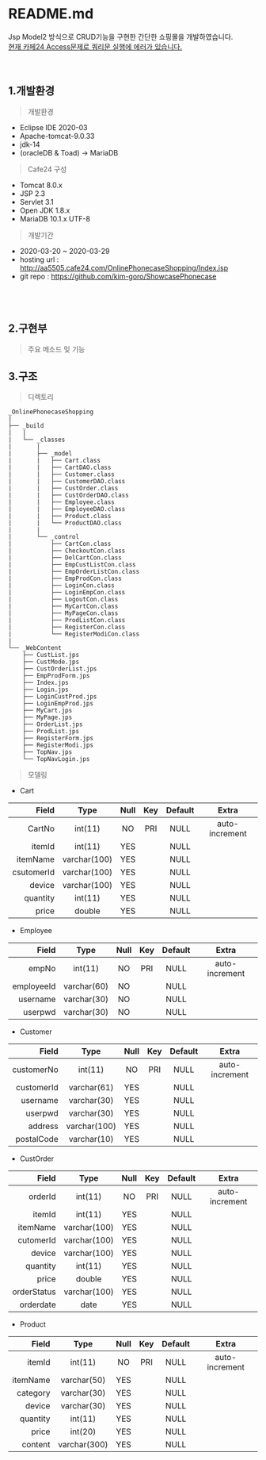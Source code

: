 # README.md
Jsp Model2 방식으로 CRUD기능을 구현한 간단한 쇼핑몰을 개발하였습니다.  
<U>현재 카페24 Access문제로 쿼리문 실행에 에러가 있습니다.</U>
<br><br><br>


## 1.개발환경
> 개발환경
* Eclipse IDE 2020-03
* Apache-tomcat-9.0.33
* jdk-14
* (oracleDB & Toad) -> MariaDB

> Cafe24 구성
* Tomcat 8.0.x
* JSP 2.3
* Servlet 3.1
* Open JDK 1.8.x
* MariaDB 10.1.x UTF-8

> 개발기간
* 2020-03-20 ~ 2020-03-29
* hosting url : http://aa5505.cafe24.com/OnlinePhonecaseShopping/Index.jsp
* git repo : https://github.com/kim-goro/ShowcasePhonecase    
<br><br><br>

## 2.구현부
> 주요 메소드 및 기능

## 3.구조
> 디렉토리
```
_OnlinePhonecaseShopping
|
├── _build
|   | 
|   └── _classes
|       | 
|       ├── _model
|       |   ├── Cart.class
|       |   ├── CartDAO.class
|       |   ├── Customer.class
|       |   ├── CustomerDAO.class
|       |   ├── CustOrder.class
|       |   ├── CustOrderDAO.class
|       |   ├── Employee.class
|       |   ├── EmployeeDAO.class 
|       |   ├── Product.class
|       |   └── ProductDAO.class
|       |
|       └── _control
|           ├── CartCon.class 
|           ├── CheckoutCon.class 
|           ├── DelCartCon.class
|           ├── EmpCustListCon.class
|           ├── EmpOrderListCon.class
|           ├── EmpProdCon.class 
|           ├── LoginCon.class
|           ├── LoginEmpCon.class 
|           ├── LogoutCon.class
|           ├── MyCartCon.class
|           ├── MyPageCon.class
|           ├── ProdListCon.class
|           ├── RegisterCon.class
|           └── RegisterModiCon.class
|
└── _WebContent
    ├── CustList.jps
    ├── CustMode.jps
    ├── CustOrderList.jps 
    ├── EmpProdForm.jps 
    ├── Index.jps
    ├── Login.jps
    ├── LoginCustProd.jps
    ├── LoginEmpProd.jps
    ├── MyCart.jps 
    ├── MyPage.jps 
    ├── OrderList.jps 
    ├── ProdList.jps 
    ├── RegisterForm.jps
    ├── RegisterModi.jps
    ├── TopNav.jps 
    └── TopNavLogin.jps
```

> 모델링
* Cart

| Field | Type | Null | Key | Default | Extra |
| ----: | :--: | :--: | :-: | :-----: | :---: |
| CartNo | int(11) | NO | PRI | NULL | auto-increment |
| itemId | int(11) | YES |    | NULL |    |
| itemName | varchar(100) | YES |    | NULL |    |
| csutomerId | varchar(100) | YES |    | NULL |    |
| device | varchar(100) | YES |    | NULL |    |
| quantity | int(11) | YES |    | NULL |    |
| price | double | YES |    | NULL |    |

* Employee

| Field | Type | Null | Key | Default | Extra |
| ----: | :--: | :--: | :-: | :-----: | :---: |
| empNo | int(11) | NO | PRI | NULL | auto-increment |
| employeeId | varchar(60) | NO |    | NULL |    |
| username | varchar(30) | NO |    | NULL |    |
| userpwd | varchar(30) | NO |    | NULL |    |

* Customer

| Field | Type | Null | Key | Default | Extra |
| ----: | :--: | :--: | :-: | :-----: | :---: |
| customerNo | int(11) | NO | PRI | NULL | auto-increment |
| customerId | varchar(61) | YES |    | NULL |    |
| username | varchar(30) | YES |    | NULL |    |
| userpwd | varchar(30) | YES |    | NULL |    |
| address | varchar(100) | YES |    | NULL |    |
| postalCode | varchar(10) | YES |    | NULL |    |

* CustOrder

| Field | Type | Null | Key | Default | Extra |
| ----: | :--: | :--: | :-: | :-----: | :---: |
| orderId | int(11) | NO | PRI | NULL | auto-increment |
| itemId | int(11) | YES |    | NULL |    |
| itemName | varchar(100) | YES |    | NULL |    |
| cutomerId | varchar(100) | YES |    | NULL |    |
| device | varchar(100) | YES |    | NULL |    |
| quantity | int(11) | YES |    | NULL |    |
| price | double | YES |    | NULL |    |
| orderStatus | varchar(100) | YES |    | NULL |    |
| orderdate | date | YES |    | NULL |    |

* Product

| Field | Type | Null | Key | Default | Extra |
| ----: | :--: | :--: | :-: | :-----: | :---: |
| itemId | int(11) | NO | PRI | NULL | auto-increment |
| itemName | varchar(50) | YES |    | NULL |    |
| category | varchar(30) | YES |    | NULL |    |
| device | varchar(30) | YES |    | NULL |    |
| quantity | int(11) | YES |    | NULL |    |
| price | int(20) | YES |    | NULL |    |
| content | varchar(300) | YES |    | NULL |    |
